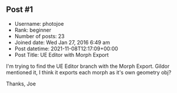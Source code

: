 ## Post #1
- Username: photojoe
- Rank: beginner
- Number of posts: 23
- Joined date: Wed Jan 27, 2016 6:49 am
- Post datetime: 2021-11-08T12:17:09+00:00
- Post Title: UE Editor with Morph Export

I'm trying to find the UE Editor branch with the Morph Export. Gildor mentioned it, I think it exports each morph as it's own geometry obj?

Thanks,
Joe
